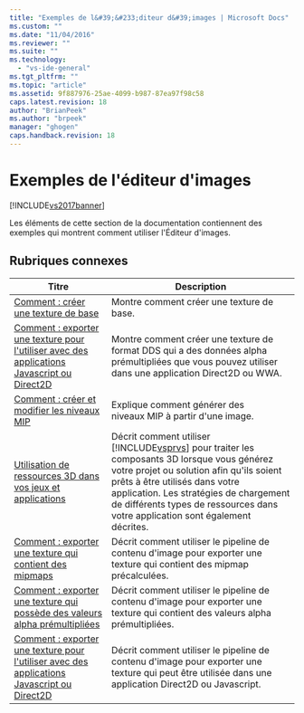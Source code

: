 ```yaml
---
title: "Exemples de l&#39;&#233;diteur d&#39;images | Microsoft Docs"
ms.custom: ""
ms.date: "11/04/2016"
ms.reviewer: ""
ms.suite: ""
ms.technology: 
  - "vs-ide-general"
ms.tgt_pltfrm: ""
ms.topic: "article"
ms.assetid: 9f887976-25ae-4099-b987-87ea97f98c58
caps.latest.revision: 18
author: "BrianPeek"
ms.author: "brpeek"
manager: "ghogen"
caps.handback.revision: 18
---
```

# Exemples de l&#39;&#233;diteur d&#39;images
[!INCLUDE[vs2017banner](../code-quality/includes/vs2017banner.md)]

Les éléments de cette section de la documentation contiennent des exemples qui montrent comment utiliser l'Éditeur d'images.  
  
## Rubriques connexes  
  
|Titre|Description|  
|-----------|-----------------|  
|[Comment : créer une texture de base](../Topic/How%20to:%20Create%20a%20Basic%20Texture.md)|Montre comment créer une texture de base.|  
|[Comment : exporter une texture pour l'utiliser avec des applications Javascript ou Direct2D](../Topic/How%20to:%20Export%20a%20Texture%20for%20Use%20with%20Direct2D%20or%20Javascipt%20Apps.md)|Montre comment créer une texture de format DDS qui a des données alpha prémultipliées que vous pouvez utiliser dans une application Direct2D ou WWA.|  
|[Comment : créer et modifier les niveaux MIP](../Topic/How%20to:%20Create%20and%20Modify%20MIP%20Levels.md)|Explique comment générer des niveaux MIP à partir d'une image.|  
|[Utilisation de ressources 3D dans vos jeux et applications](../designers/using-3-d-assets-in-your-game-or-app.md)|Décrit comment utiliser [!INCLUDE[vsprvs](../code-quality/includes/vsprvs_md.md)] pour traiter les composants 3D lorsque vous générez votre projet ou solution afin qu'ils soient prêts à être utilisés dans votre application.  Les stratégies de chargement de différents types de ressources dans votre application sont également décrites.|  
|[Comment : exporter une texture qui contient des mipmaps](../designers/how-to-export-a-texture-that-contains-mipmaps.md)|Décrit comment utiliser le pipeline de contenu d'image pour exporter une texture qui contient des mipmap précalculées.|  
|[Comment : exporter une texture qui possède des valeurs alpha prémultipliées](../designers/how-to-export-a-texture-that-has-premultiplied-alpha.md)|Décrit comment utiliser le pipeline de contenu d'image pour exporter une texture qui contient des valeurs alpha prémultipliées.|  
|[Comment : exporter une texture pour l'utiliser avec des applications Javascript ou Direct2D](../Topic/How%20to:%20Export%20a%20Texture%20for%20Use%20with%20Direct2D%20or%20Javascipt%20Apps.md)|Décrit comment utiliser le pipeline de contenu d'image pour exporter une texture qui peut être utilisée dans une application Direct2D ou Javascript.|